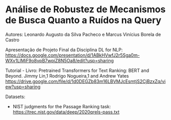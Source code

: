 # Análise de Robustez de Mecanismos de Busca Quanto a Ruídos na Query
Autores: Leonardo Augusto da Silva Pacheco e  Marcus Vinícius Borela de Castro

Apresentação de Projeto Final da Disciplina DL for NLP:
https://docs.google.com/presentation/d/1ABkHVwfJ2r5Sga0m-WXv1LlMiF9o8vpB7wpiZ8N5Oa8/edit?usp=sharing


Tutorial - Livro: Pretrained Transformers for Text Ranking: BERT and Beyond. Jimmy Lin,1 Rodrigo Nogueira,1 and Andrew Yates
https://drive.google.com/file/d/1d0DEGZb83m16LBVMJcEsmtjS2CjBzxZq/view?usp=sharing

Datasets:
* NIST judgments for the Passage Ranking task: https://trec.nist.gov/data/deep/2020qrels-pass.txt
